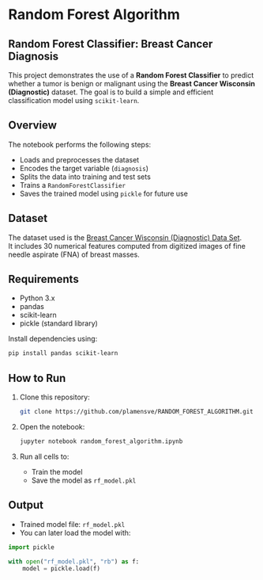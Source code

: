 # Random Forest Algorithm

## Random Forest Classifier: Breast Cancer Diagnosis

This project demonstrates the use of a **Random Forest Classifier** to predict whether a tumor is benign or malignant using the **Breast Cancer Wisconsin (Diagnostic)** dataset. The goal is to build a simple and efficient classification model using `scikit-learn`.

## Overview

The notebook performs the following steps:
- Loads and preprocesses the dataset  
- Encodes the target variable (`diagnosis`)  
- Splits the data into training and test sets  
- Trains a `RandomForestClassifier`  
- Saves the trained model using `pickle` for future use  

## Dataset

The dataset used is the [Breast Cancer Wisconsin (Diagnostic) Data Set](https://archive.ics.uci.edu/ml/datasets/Breast+Cancer+Wisconsin+(Diagnostic)).  
It includes 30 numerical features computed from digitized images of fine needle aspirate (FNA) of breast masses.

## Requirements

- Python 3.x  
- pandas  
- scikit-learn  
- pickle (standard library)

Install dependencies using:

```bash
pip install pandas scikit-learn
```

## How to Run

1. Clone this repository:
   ```bash
   git clone https://github.com/plamensve/RANDOM_FOREST_ALGORITHM.git
   ```

2. Open the notebook:
   ```bash
   jupyter notebook random_forest_algorithm.ipynb
   ```

3. Run all cells to:
   - Train the model
   - Save the model as `rf_model.pkl`

## Output

- Trained model file: `rf_model.pkl`
- You can later load the model with:

```python
import pickle

with open("rf_model.pkl", "rb") as f:
    model = pickle.load(f)
```
